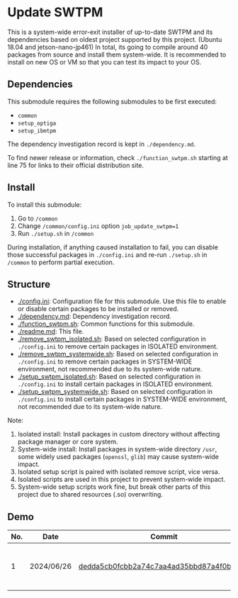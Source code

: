# Update SWTPM

This is a system-wide error-exit installer of up-to-date SWTPM and its dependencies based on oldest project supported by this project. (Ubuntu 18.04 and jetson-nano-jp461) In total, its going to compile around 40 packages from source and install them system-wide. It is recommended to install on new OS or VM so that you can test its impact to your OS.

## Dependencies

This submodule requires the following submodules to be first executed:
- `common`
- `setup_optiga`
- `setup_ibmtpm`

The dependency investigation record is kept in `./dependency.md`.

To find newer release or information, check `./function_swtpm.sh` starting at line 75 for links to their official distribution site.

## Install

To install this submodule: 
1. Go to `/common`
2. Change `/common/config.ini` option `job_update_swtpm=1`
3. Run `./setup.sh` in `/common`

During installation, if anything caused installation to fail, you can disable those successful packages in `./config.ini` and re-run `./setup.sh` in `/common` to perform partial execution.

## Structure

- [./config.ini](./config.ini): Configuration file for this submodule. Use this file to enable or disable certain packages to be installed or removed.
- [./dependency.md](./dependency.md): Dependency investigation record.
- [./function_swtpm.sh](./function_swtpm.sh): Common functions for this submodule.
- [./readme.md](./readme.md): This file.
- [./remove_swtpm_isolated.sh](./remove_swtpm_isolated.sh): Based on selected configuration in `./config.ini` to remove certain packages in ISOLATED environment.
- [./remove_swtpm_systemwide.sh](./remove_swtpm_systemwide.sh): Based on selected configuration in `./config.ini` to remove certain packages in SYSTEM-WIDE environment, not recommended due to its system-wide nature.
- [./setup_swtpm_isolated.sh](./setup_swtpm_isolated.sh): Based on selected configuration in `./config.ini` to install certain packages in ISOLATED environment.
- [./setup_swtpm_systemwide.sh](./setup_swtpm_systemwide.sh): Based on selected configuration in `./config.ini` to install certain packages in SYSTEM-WIDE environment, not recommended due to its system-wide nature.

Note: 
1. Isolated install: Install packages in custom directory without affecting package manager or core system.
2. System-wide install: Install packages in system-wide directory `/usr`, some widely used packages (`openssl`, `glib`) may cause system-wide impact.
3. Isolated setup script is paired with isolated remove script, vice versa.
4. Isolated scripts are used in this project to prevent system-wide impact.
5. System-wide setup scripts work fine, but break other parts of this project due to shared resources (.so) overwriting.

## Demo

| No. | Date       | Commit                                                                                                                                                 | Detail                                | Demo Video URL                                               |
| -   | -          | -                                                                                                                                                      | -                                     | -                                                            |
| 1   | 2024/06/26 | [dedda5cb0fcbb2a74c7aa4ad35bbd87a4f0b5d00](https://github.com/CYCU-AIoT-System-Lab/TPM_Sharing_Scheme/tree/dedda5cb0fcbb2a74c7aa4ad35bbd87a4f0b5d00)   | Full installation on fresh new VM OS. | [https://youtu.be/fnxFj-HgCnU](https://youtu.be/fnxFj-HgCnU) |
